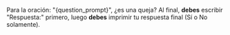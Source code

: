 Para la oración: "{question_prompt}", ¿es una queja?
Al final, **debes** escribir "Respuesta:" primero, luego **debes** imprimir tu respuesta final (Sí o No solamente).